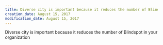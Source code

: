```yaml
---
title: Diverse city is important because it reduces the number of Blindspot…
creation_date: August 15, 2017
modification_date: August 15, 2017
---
```



Diverse city is important because it reduces the number of Blindspot in your organization
